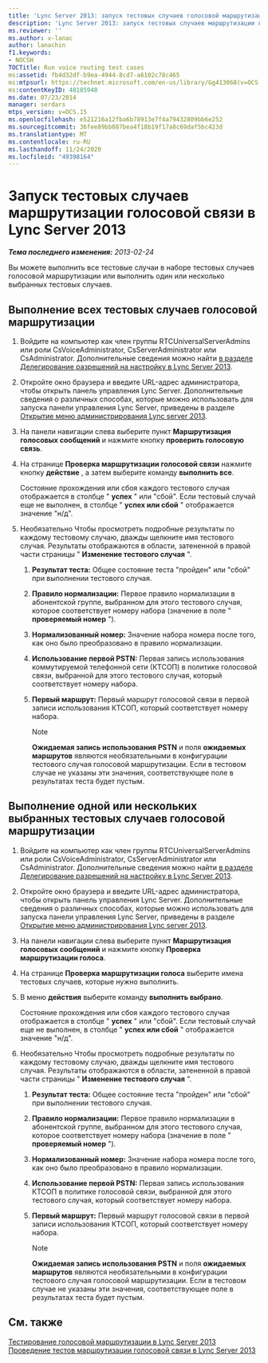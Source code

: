 ```yaml
---
title: 'Lync Server 2013: запуск тестовых случаев голосовой маршрутизации'
description: 'Lync Server 2013: запуск тестовых случаев маршрутизации голосовой связи.'
ms.reviewer: ''
ms.author: v-lanac
author: lanachin
f1.keywords:
- NOCSH
TOCTitle: Run voice routing test cases
ms:assetid: fb4d32df-b9ea-4944-8cd7-a6102c78c465
ms:mtpsurl: https://technet.microsoft.com/en-us/library/Gg413068(v=OCS.15)
ms:contentKeyID: 48185948
ms.date: 07/23/2014
manager: serdars
mtps_version: v=OCS.15
ms.openlocfilehash: e521216a12fba6b78913e7f4a79432809bb6e252
ms.sourcegitcommit: 36fee89bb887bea4f18b19f17a8c69daf5bc423d
ms.translationtype: MT
ms.contentlocale: ru-RU
ms.lasthandoff: 11/24/2020
ms.locfileid: "49398164"
---
```

# <a name="run-voice-routing-test-cases-in-lync-server-2013"></a>Запуск тестовых случаев маршрутизации голосовой связи в Lync Server 2013

<div data-xmlns="http://www.w3.org/1999/xhtml">

<div class="topic" data-xmlns="http://www.w3.org/1999/xhtml" data-msxsl="urn:schemas-microsoft-com:xslt" data-cs="https://msdn.microsoft.com/">

<div data-asp="https://msdn2.microsoft.com/asp">



</div>

<div id="mainSection">

<div id="mainBody">

<span> </span>

_**Тема последнего изменения:** 2013-02-24_

Вы можете выполнить все тестовые случаи в наборе тестовых случаев голосовой маршрутизации или выполнить один или несколько выбранных тестовых случаев.

<div>

## <a name="to-run-all-voice-routing-test-cases"></a>Выполнение всех тестовых случаев голосовой маршрутизации

1.  Войдите на компьютер как член группы RTCUniversalServerAdmins или роли CsVoiceAdministrator, CsServerAdministrator или CsAdministrator. Дополнительные сведения можно найти [в разделе Делегирование разрешений на настройку в Lync Server 2013](lync-server-2013-delegate-setup-permissions.md).

2.  Откройте окно браузера и введите URL-адрес администратора, чтобы открыть панель управления Lync Server. Дополнительные сведения о различных способах, которые можно использовать для запуска панели управления Lync Server, приведены в разделе [Открытие меню администрирования Lync server 2013](lync-server-2013-open-lync-server-administrative-tools.md).

3.  На панели навигации слева выберите пункт **Маршрутизация голосовых сообщений** и нажмите кнопку **проверить голосовую связь**.

4.  На странице **Проверка маршрутизации голосовой связи** нажмите кнопку **действие** , а затем выберите команду **выполнить все**.
    
    Состояние прохождения или сбоя каждого тестового случая отображается в столбце " **успех** " или "сбой". Если тестовый случай еще не выполнен, в столбце " **успех или сбой** " отображается значение "н/д".

5.  Необязательно Чтобы просмотреть подробные результаты по каждому тестовому случаю, дважды щелкните имя тестового случая. Результаты отображаются в области, затененной в правой части страницы " **Изменение тестового случая** ".
    
    1.  **Результат теста:** Общее состояние теста "пройден" или "сбой" при выполнении тестового случая.
    
    2.  **Правило нормализации:** Первое правило нормализации в абонентской группе, выбранном для этого тестового случая, которое соответствует номеру набора (значение в поле " **проверяемый номер** ").
    
    3.  **Нормализованный номер:** Значение набора номера после того, как оно было преобразовано в правило нормализации.
    
    4.  **Использование первой PSTN:** Первая запись использования коммутируемой телефонной сети (КТСОП) в политике голосовой связи, выбранной для этого тестового случая, который соответствует номеру набора.
    
    5.  **Первый маршрут:** Первый маршрут голосовой связи в первой записи использования КТСОП, который соответствует номеру набора.
        
        <div>
        

        > [!NOTE]  
        > <STRONG>Ожидаемая запись использования PSTN</STRONG> и поля <STRONG>ожидаемых маршрутов</STRONG> являются необязательными в конфигурации тестового случая голосовой маршрутизации. Если в тестовом случае не указаны эти значения, соответствующее поле в результатах теста будет пустым.

        
        </div>

</div>

<div>

## <a name="to-run-one-or-more-selected-voice-routing-test-cases"></a>Выполнение одной или нескольких выбранных тестовых случаев голосовой маршрутизации

1.  Войдите на компьютер как член группы RTCUniversalServerAdmins или роли CsVoiceAdministrator, CsServerAdministrator или CsAdministrator. Дополнительные сведения можно найти [в разделе Делегирование разрешений на настройку в Lync Server 2013](lync-server-2013-delegate-setup-permissions.md).

2.  Откройте окно браузера и введите URL-адрес администратора, чтобы открыть панель управления Lync Server. Дополнительные сведения о различных способах, которые можно использовать для запуска панели управления Lync Server, приведены в разделе [Открытие меню администрирования Lync server 2013](lync-server-2013-open-lync-server-administrative-tools.md).

3.  На панели навигации слева выберите пункт **Маршрутизация голосовых сообщений** и нажмите кнопку **Проверка маршрутизации голоса**.

4.  На странице **Проверка маршрутизации голоса** выберите имена тестовых случаев, которые нужно выполнить.

5.  В меню **действия** выберите команду **выполнить выбрано**.
    
    Состояние прохождения или сбоя каждого тестового случая отображается в столбце " **успех** " или "сбой". Если тестовый случай еще не выполнен, в столбце " **успех или сбой** " отображается значение "н/д".

6.  Необязательно Чтобы просмотреть подробные результаты по каждому тестовому случаю, дважды щелкните имя тестового случая. Результаты отображаются в области, затененной в правой части страницы " **Изменение тестового случая** ".
    
    1.  **Результат теста:** Общее состояние теста "пройден" или "сбой" при выполнении тестового случая.
    
    2.  **Правило нормализации:** Первое правило нормализации в абонентской группе, выбранном для этого тестового случая, которое соответствует номеру набора (значение в поле " **проверяемый номер** ").
    
    3.  **Нормализованный номер:** Значение набора номера после того, как оно было преобразовано в правило нормализации.
    
    4.  **Использование первой PSTN:** Первая запись использования КТСОП в политике голосовой связи, выбранной для этого тестового случая, который соответствует номеру набора.
    
    5.  **Первый маршрут:** Первый маршрут голосовой связи в первой записи использования КТСОП, который соответствует номеру набора.
        
        <div>
        

        > [!NOTE]  
        > <STRONG>Ожидаемая запись использования PSTN</STRONG> и поля <STRONG>ожидаемых маршрутов</STRONG> являются необязательными в конфигурации тестового случая голосовой маршрутизации. Если в тестовом случае не указаны эти значения, соответствующее поле в результатах теста будет пустым.

        
        </div>

</div>

<div>

## <a name="see-also"></a>См. также


[Тестирование голосовой маршрутизации в Lync Server 2013](lync-server-2013-test-voice-routing.md)  
[Проведение тестов маршрутизации голосовой связи в Lync Server 2013](lync-server-2013-running-voice-routing-tests.md)  
  

</div>

</div>

<span> </span>

</div>

</div>

</div>


